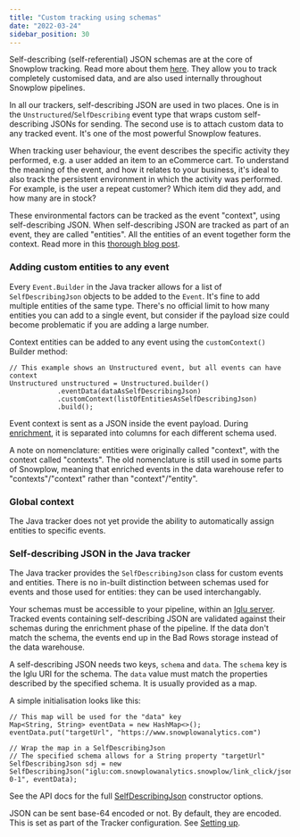 ```yaml
---
title: "Custom tracking using schemas"
date: "2022-03-24"
sidebar_position: 30
---
```


Self-describing (self-referential) JSON schemas are at the core of Snowplow tracking. Read more about them [here](/docs/understanding-tracking-design/understanding-schemas-and-validation/index.md). They allow you to track completely customised data, and are also used internally throughout Snowplow pipelines.

In all our trackers, self-describing JSON are used in two places. One is in the `Unstructured`/`SelfDescribing` event type that wraps custom self-describing JSONs for sending. The second use is to attach custom data to any tracked event. It's one of the most powerful Snowplow features.

When tracking user behaviour, the event describes the specific activity they performed, e.g. a user added an item to an eCommerce cart. To understand the meaning of the event, and how it relates to your business, it's ideal to also track the persistent environment in which the activity was performed. For example, is the user a repeat customer? Which item did they add, and how many are in stock?

These environmental factors can be tracked as the event "context", using self-describing JSON. When self-describing JSON are tracked as part of an event, they are called "entities". All the entities of an event together form the context. Read more in this [thorough blog post](https://snowplowanalytics.com/blog/2020/03/25/what-are-snowplow-events-and-entities-and-what-makes-them-so-powerful/).

### Adding custom entities to any event

Every `Event.Builder` in the Java tracker allows for a list of `SelfDescribingJson` objects to be added to the `Event`. It's fine to add multiple entities of the same type. There's no official limit to how many entities you can add to a single event, but consider if the payload size could become problematic if you are adding a large number.

Context entities can be added to any event using the `customContext()` Builder method:

```
// This example shows an Unstructured event, but all events can have context
Unstructured unstructured = Unstructured.builder()
            .eventData(dataAsSelfDescribingJson)
            .customContext(listOfEntitiesAsSelfDescribingJson)
            .build();
```

Event context is sent as a JSON inside the event payload. During [enrichment](/docs/enriching-your-data/what-is-enrichment/index.md), it is separated into columns for each different schema used.

A note on nomenclature: entities were originally called "context", with the context called "contexts". The old nomenclature is still used in some parts of Snowplow, meaning that enriched events in the data warehouse refer to "contexts"/"context" rather than "context"/"entity".

### Global context

The Java tracker does not yet provide the ability to automatically assign entities to specific events.

### Self-describing JSON in the Java tracker

The Java tracker provides the `SelfDescribingJson` class for custom events and entities. There is no in-built distinction between schemas used for events and those used for entities: they can be used interchangably.

Your schemas must be accessible to your pipeline, within an [Iglu server](/docs/pipeline-components-and-applications/iglu/index.md). Tracked events containing self-describing JSON are validated against their schemas during the enrichment phase of the pipeline. If the data don't match the schema, the events end up in the Bad Rows storage instead of the data warehouse.

A self-describing JSON needs two keys, `schema` and `data`. The `schema` key is the Iglu URI for the schema. The `data` value must match the properties described by the specified schema. It is usually provided as a map.

A simple initialisation looks like this:

```
// This map will be used for the "data" key
Map<String, String> eventData = new HashMap<>();
eventData.put("targetUrl", "https://www.snowplowanalytics.com")

// Wrap the map in a SelfDescribingJson
// The specified schema allows for a String property "targetUrl"
SelfDescribingJson sdj = new SelfDescribingJson("iglu:com.snowplowanalytics.snowplow/link_click/jsonschema/1-0-1", eventData);
```

See the API docs for the full [SelfDescribingJson](https://snowplow.github.io/snowplow-java-tracker/index.html?com/snowplowanalytics/snowplow/tracker/payload/SelfDescribingJson.html) constructor options.

JSON can be sent base-64 encoded or not. By default, they are encoded. This is set as part of the Tracker configuration. See [Setting up](/docs/collecting-data/collecting-from-own-applications/java-tracker/installation-and-set-up/index.md#setting-up).
